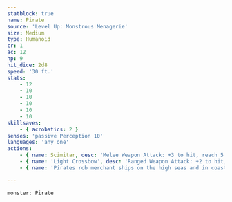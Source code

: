 ```yaml
---
statblock: true
name: Pirate
source: 'Level Up: Monstrous Menagerie'
size: Medium
type: Humanoid
cr: 1
ac: 12
hp: 9
hit_dice: 2d8
speed: '30 ft.'
stats:
    - 12
    - 10
    - 10
    - 10
    - 10
    - 10
skillsaves:
    - { acrobatics: 2 }
senses: 'passive Perception 10'
languages: 'any one'
actions:
    - { name: Scimitar, desc: 'Melee Weapon Attack: +3 to hit, reach 5 ft., one target. Hit: 4 (1d6 + 1) slashing damage.' }
    - { name: 'Light Crossbow', desc: 'Ranged Weapon Attack: +2 to hit, range 80/320 ft., one target. Hit: 4 (1d8) piercing damage.' }
    - { name: 'Pirates rob merchant ships on the high seas and in coastal waters', desc: 'Pirate statistics can also be used to represent armed sailors.' }

---
```

```statblock
monster: Pirate
```

